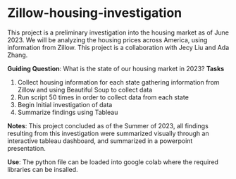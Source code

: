 # Zillow-housing-investigation
This project is a preliminary investigation into the housing market as of June 2023. We will be analyzing the housing prices across America, using information from Zillow. This project is a collaboration with Jecy Liu and Ada Zhang. 

**Guiding Question**: What is the state of our housing market in 2023? 
**Tasks** 
1. Collect housing information for each state gathering information from Zillow and using Beautiful Soup to collect data
2. Run script 50 times in order to collect data from each state
3. Begin Initial investigation of data
4. Summarize findings using Tableau

**Notes**: This project concluded as of the Summer of 2023, all findings resulting from this investigation were summarized visually through an interactive tableau dashboard, and summarized in a powerpoint presentation. 

**Use**: The python file can be loaded into google colab where the required libraries can be insalled. 

